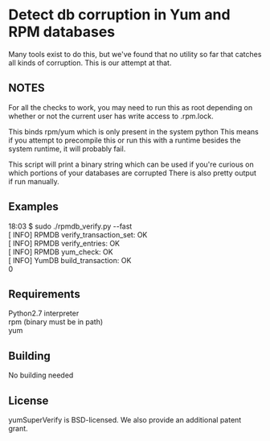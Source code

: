 # Detect db corruption in Yum and RPM databases 

Many tools exist to do this, but we've found that no utility so far that catches all kinds of corruption. This is our attempt at that.

## NOTES
For all the checks to work, you may need to run this as root depending on whether or not the current user has write access to .rpm.lock.

This binds rpm/yum which is only present in the system python
This means if you attempt to precompile this or run this with a runtime
besides the system runtime, it will probably fail.

This script will print a binary string which can be used if you're
curious on which portions of your databases are corrupted
There is also pretty output if run manually.

## Examples
18:03 $ sudo ./rpmdb_verify.py --fast  
[    INFO]      RPMDB    verify_transaction_set:         OK  
[    INFO]      RPMDB            verify_entries:         OK  
[    INFO]      RPMDB                 yum_check:         OK  
[    INFO]      YumDB         build_transaction:         OK  
0

## Requirements
Python2.7 interpreter  
rpm (binary must be in path)  
yum  

## Building
No building needed

## License
yumSuperVerify is BSD-licensed. We also provide an additional patent grant.
